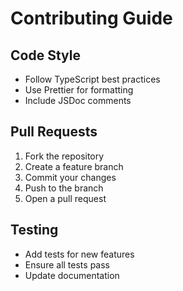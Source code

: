 # Contributing Guide

## Code Style
- Follow TypeScript best practices
- Use Prettier for formatting
- Include JSDoc comments

## Pull Requests
1. Fork the repository
2. Create a feature branch
3. Commit your changes
4. Push to the branch
5. Open a pull request

## Testing
- Add tests for new features
- Ensure all tests pass
- Update documentation
